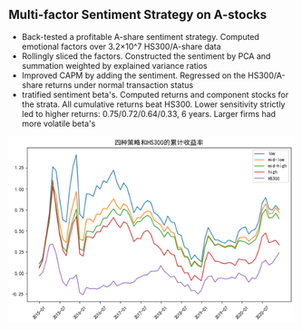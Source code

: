 ## Multi-factor Sentiment Strategy on A-stocks
- Back-tested a profitable A-share sentiment strategy. Computed emotional factors over 3.2×10^7 HS300/A-share data
- Rollingly sliced the factors. Constructed the sentiment by PCA and summation weighted by explained variance ratios
- Improved CAPM by adding the sentiment. Regressed on the HS300/A-share returns under normal transaction status
- tratified sentiment beta's. Computed returns and component stocks for the strata. All cumulative returns beat HS300. Lower sensitivity strictly led to higher returns: 0.75/0.72/0.64/0.33, 6 years. Larger firms had more volatile beta's

![a](readme_img/a.png)